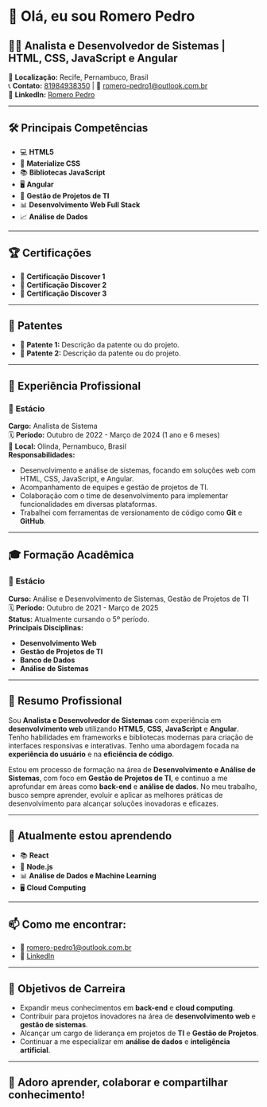 # 👋 Olá, eu sou Romero Pedro

## 👨‍💻 Analista e Desenvolvedor de Sistemas | HTML, CSS, JavaScript e Angular  
📍 **Localização:** Recife, Pernambuco, Brasil  
📞 **Contato:** [81984938350](tel:81984938350) | 📧 [romero-pedro1@outlook.com.br](mailto:romero-pedro1@outlook.com.br)  
🔗 **LinkedIn:** [Romero Pedro](https://www.linkedin.com/in/romero-pedro1)  

---

## 🛠️ Principais Competências

- 💻 **HTML5**  
- 🎨 **Materialize CSS**  
- 📚 **Bibliotecas JavaScript**  
- 🖥️ **Angular**  
- 🔧 **Gestão de Projetos de TI**  
- 📊 **Desenvolvimento Web Full Stack**  
- 📈 **Análise de Dados**

---

## 🏆 Certificações

- 🏅 **Certificação Discover 1**  
- 🏅 **Certificação Discover 2**  
- 🏅 **Certificação Discover 3**

---

## 🧳 Patentes

- 📄 **Patente 1:** Descrição da patente ou do projeto.  
- 📄 **Patente 2:** Descrição da patente ou do projeto.

---

## 💼 Experiência Profissional

### 📍 **Estácio**  
**Cargo:** Analista de Sistema  
🗓️ **Período:** Outubro de 2022 - Março de 2024 (1 ano e 6 meses)  
📍 **Local:** Olinda, Pernambuco, Brasil  
**Responsabilidades:**  
- Desenvolvimento e análise de sistemas, focando em soluções web com HTML, CSS, JavaScript, e Angular.  
- Acompanhamento de equipes e gestão de projetos de TI.
- Colaboração com o time de desenvolvimento para implementar funcionalidades em diversas plataformas.
- Trabalhei com ferramentas de versionamento de código como **Git** e **GitHub**.
  
---

## 🎓 Formação Acadêmica

### 📍 **Estácio**  
**Curso:** Análise e Desenvolvimento de Sistemas, Gestão de Projetos de TI  
🗓️ **Período:** Outubro de 2021 - Março de 2025  
**Status:** Atualmente cursando o 5º período.  
**Principais Disciplinas:**  
- **Desenvolvimento Web**  
- **Gestão de Projetos de TI**  
- **Banco de Dados**  
- **Análise de Sistemas**

---

## 📝 Resumo Profissional

Sou **Analista e Desenvolvedor de Sistemas** com experiência em **desenvolvimento web** utilizando **HTML5**, **CSS**, **JavaScript** e **Angular**. Tenho habilidades em frameworks e bibliotecas modernas para criação de interfaces responsivas e interativas. Tenho uma abordagem focada na **experiência do usuário** e na **eficiência de código**. 

Estou em processo de formação na área de **Desenvolvimento e Análise de Sistemas**, com foco em **Gestão de Projetos de TI**, e continuo a me aprofundar em áreas como **back-end** e **análise de dados**. No meu trabalho, busco sempre aprender, evoluir e aplicar as melhores práticas de desenvolvimento para alcançar soluções inovadoras e eficazes.

---

## 🌱 **Atualmente estou aprendendo**  

- 📚 **React**  
- 🚀 **Node.js**  
- 📊 **Análise de Dados e Machine Learning**  
- 🖥️ **Cloud Computing**  

---

## 📫 **Como me encontrar:**

- 📧 [romero-pedro1@outlook.com.br](mailto:romero-pedro1@outlook.com.br)
- 🔗 [LinkedIn](https://www.linkedin.com/in/romero-pedro1)

---

## 🎯 **Objetivos de Carreira**

- Expandir meus conhecimentos em **back-end** e **cloud computing**.  
- Contribuir para projetos inovadores na área de **desenvolvimento web** e **gestão de sistemas**.  
- Alcançar um cargo de liderança em projetos de **TI** e **Gestão de Projetos**.
- Continuar a me especializar em **análise de dados** e **inteligência artificial**.

---

## 💬 **Adoro aprender, colaborar e compartilhar conhecimento!**
